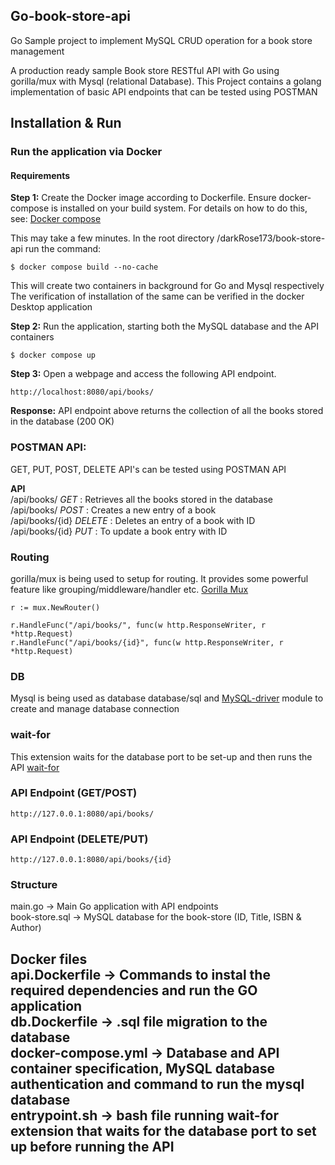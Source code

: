 ## Go-book-store-api
Go Sample project to implement MySQL CRUD operation for a book store management 

A production ready sample Book store RESTful API with Go using gorilla/mux with Mysql (relational Database). This Project contains a golang implementation of basic API endpoints that can be tested using POSTMAN

## Installation & Run
### Run the application via Docker
#### Requirements
**Step 1:** Create the Docker image according to Dockerfile. Ensure docker-compose is installed on your build system. For details on how to do this, see:                [Docker compose](https://docs.docker.com/compose/install/)

This may take a few minutes. In the root directory /darkRose173/book-store-api run the command:
``` 
$ docker compose build --no-cache
```
This will create two containers in background for Go and Mysql respectively
The verification of installation of the same can be verified in the docker Desktop application

**Step 2:** Run the application, starting both the MySQL database and the API containers
```
$ docker compose up 
```

**Step 3:** Open a webpage and access the following API endpoint.
```
http://localhost:8080/api/books/
```

**Response:**
API endpoint above returns the collection of all the books stored in the database 
(200 OK)

### POSTMAN API:
GET, PUT, POST, DELETE API's can be tested using POSTMAN API

**API** <br>
/api/books/ *GET*         : Retrieves all the books stored in the database <br>
/api/books/ *POST*        : Creates a new entry of a book <br>
/api/books/{id} *DELETE*  : Deletes an entry of a book with ID <br>
/api/books/{id} *PUT*     : To update a book entry with ID <br>

### Routing
gorilla/mux is being used to setup for routing. It provides some powerful feature like grouping/middleware/handler etc. [Gorilla Mux](github.com/gorilla/mux)

	r := mux.NewRouter()

	r.HandleFunc("/api/books/", func(w http.ResponseWriter, r *http.Request) 
	r.HandleFunc("/api/books/{id}", func(w http.ResponseWriter, r *http.Request)

### DB
Mysql is being used as database database/sql and [MySQL-driver](github.com/go-sql-driver/mysql) module to create and manage database connection

### wait-for
This extension waits for the database port to be set-up and then runs the API 
[wait-for](https://raw.githubusercontent.com/eficode/wait-for/v2.1.0/wait-for)

### API Endpoint (GET/POST) 
```
http://127.0.0.1:8080/api/books/
```
### API Endpoint (DELETE/PUT)                
```
http://127.0.0.1:8080/api/books/{id}
```

### Structure
main.go -> Main Go application with API endpoints <br>
book-store.sql -> MySQL database for the book-store (ID, Title, ISBN & Author) <br>

Docker files <br>
api.Dockerfile -> Commands to instal the required dependencies and run the GO application <br>
db.Dockerfile  -> .sql file migration to the database <br>
docker-compose.yml -> Database and API container specification, MySQL database authentication and command to run the mysql database <br>
entrypoint.sh -> bash file running wait-for extension that waits for the database port to set up before running the API <br>
----------------------------------------------------------------------------------------------------------------------------------------------------------
